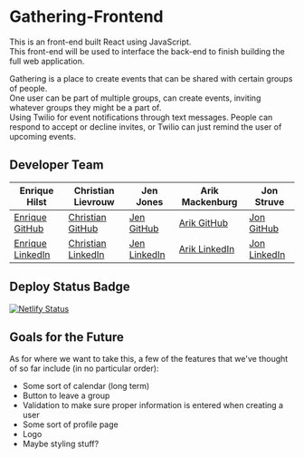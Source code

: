 # Gathering-Frontend

This is an front-end built React using JavaScript.  
This front-end will be used to interface the back-end to finish building the full web application.  
  
Gathering is a place to create events that can be shared with certain groups of people.  
One user can be part of multiple groups, can create events, inviting whatever groups they might be a part of.  
Using Twilio for event notifications through text messages. People can respond to accept or decline invites, or Twilio can just remind the user of upcoming events.


## Developer Team


|   Enrique Hilst    | Christian Lievrouw |     Jen Jones      |  Arik Mackenburg   |     Jon Struve     |
|--------------------|--------------------|--------------------|--------------------|--------------------|
| <a href="https://github.com/ehilst515" target="_blank">Enrique GitHub</a> | <a href="https://github.com/christianlievrouw" target="_blank">Christian GitHub</a> | <a href="https://github.com/jenjones319" target="_blank">Jen GitHub</a> | <a href="https://github.com/arikmackenburg" target="_blank">Arik GitHub</a> | <a href="https://github.com/OCDAmmo3" target="_blank">Jon GitHub</a> |
| <a href="https://www.linkedin.com/in/ehilst" target="_blank">Enrique LinkedIn</a> | <a href="https://www.linkedin.com/in/christianlievrouw" target="_blank">Christian LinkedIn</a> |<a href="https://www.linkedin.com/in/jenniferbjones/" target="_blank">Jen LinkedIn</a> | <a href="https://www.linkedin.com/in/arikmackenburg" target="_blank">Arik LinkedIn</a> | <a href="https://www.linkedin.com/in/jon-struve/" target="_blank">Jon LinkedIn</a> |

## Deploy Status Badge

[![Netlify Status](https://api.netlify.com/api/v1/badges/28c7f649-667c-468b-b0f2-3e0f3c30d11a/deploy-status)](https://app.netlify.com/sites/gathering401/deploys)


## Goals for the Future

As for where we want to take this, a few of the features that we've thought of so far include (in no particular order):

* Some sort of calendar (long term)
* Button to leave a group
* Validation to make sure proper information is entered when creating a user
* Some sort of profile page
* Logo
* Maybe styling stuff?
